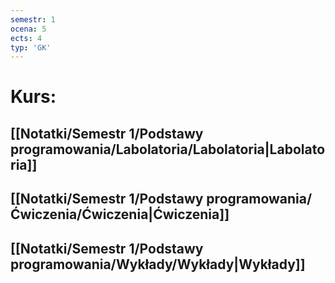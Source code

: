 ```yaml
---
semestr: 1
ocena: 5
ects: 4
typ: 'GK'
---
```


# Kurs:
## [[Notatki/Semestr 1/Podstawy programowania/Labolatoria/Labolatoria|Labolatoria]]
## [[Notatki/Semestr 1/Podstawy programowania/Ćwiczenia/Ćwiczenia|Ćwiczenia]]
## [[Notatki/Semestr 1/Podstawy programowania/Wykłady/Wykłady|Wykłady]]

